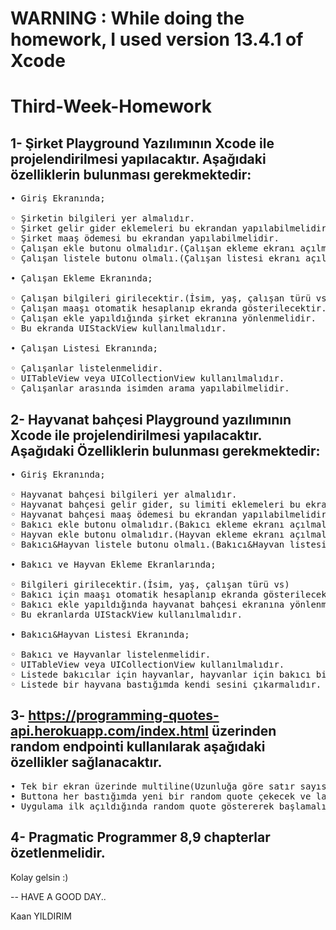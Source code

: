 # WARNING : While doing the homework, I used version 13.4.1 of Xcode
# Third-Week-Homework
1- Şirket Playground Yazılımının Xcode ile projelendirilmesi yapılacaktır. Aşağıdaki özelliklerin bulunması gerekmektedir:
--
<pre>
• Giriş Ekranında;

◦ Şirketin bilgileri yer almalıdır.
◦ Şirket gelir gider eklemeleri bu ekrandan yapılabilmelidir.
◦ Şirket maaş ödemesi bu ekrandan yapılabilmelidir.
◦ Çalışan ekle butonu olmalıdır.(Çalışan ekleme ekranı açılmalı)
◦ Çalışan listele butonu olmalı.(Çalışan listesi ekranı açılmalı)

• Çalışan Ekleme Ekranında;

◦ Çalışan bilgileri girilecektir.(İsim, yaş, çalışan türü vs)
◦ Çalışan maaşı otomatik hesaplanıp ekranda gösterilecektir.
◦ Çalışan ekle yapıldığında şirket ekranına yönlenmelidir.
◦ Bu ekranda UIStackView kullanılmalıdır.

• Çalışan Listesi Ekranında;

◦ Çalışanlar listelenmelidir.
◦ UITableView veya UICollectionView kullanılmalıdır.
◦ Çalışanlar arasında isimden arama yapılabilmelidir.
</pre>

2- Hayvanat bahçesi Playground yazılımının Xcode ile projelendirilmesi yapılacaktır. Aşağıdaki Özelliklerin bulunması gerekmektedir:
--
<pre>
• Giriş Ekranında;

◦ Hayvanat bahçesi bilgileri yer almalıdır.
◦ Hayvanat bahçesi gelir gider, su limiti eklemeleri bu ekrandan yapılabilmelidir.
◦ Hayvanat bahçesi maaş ödemesi bu ekrandan yapılabilmelidir.
◦ Bakıcı ekle butonu olmalıdır.(Bakıcı ekleme ekranı açılmalı)
◦ Hayvan ekle butonu olmalıdır.(Hayvan ekleme ekranı açılmalı)
◦ Bakıcı&Hayvan listele butonu olmalı.(Bakıcı&Hayvan listesi ekranı açılmalı)

• Bakıcı ve Hayvan Ekleme Ekranlarında;

◦ Bilgileri girilecektir.(İsim, yaş, çalışan türü vs)
◦ Bakıcı için maaşı otomatik hesaplanıp ekranda gösterilecektir.
◦ Bakıcı ekle yapıldığında hayvanat bahçesi ekranına yönlenmelidir.
◦ Bu ekranlarda UIStackView kullanılmalıdır.

• Bakıcı&Hayvan Listesi Ekranında;

◦ Bakıcı ve Hayvanlar listelenmelidir.
◦ UITableView veya UICollectionView kullanılmalıdır.
◦ Listede bakıcılar için hayvanlar, hayvanlar için bakıcı bilgisi mutlaka bulunmalıdır.
◦ Listede bir hayvana bastığımda kendi sesini çıkarmalıdır. Gerçek ses bekliyoruz bu sefer :)
</pre>

3- https://programming-quotes-api.herokuapp.com/index.html üzerinden random endpointi kullanılarak aşağıdaki özellikler sağlanacaktır.
--
<pre>
• Tek bir ekran üzerinde multiline(Uzunluğa göre satır sayısı değişmeli) label ve button olacak.
• Buttona her bastığımda yeni bir random quote çekecek ve label içerisinde değeri gösterecek.
• Uygulama ilk açıldığında random quote göstererek başlamalı.
</pre>
4- Pragmatic Programmer 8,9 chapterlar özetlenmelidir.
--

Kolay gelsin :)

--
HAVE A GOOD DAY..

Kaan YILDIRIM
